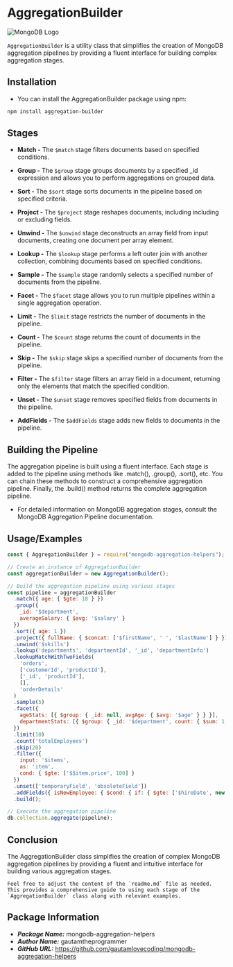 # AggregationBuilder
![MongoDB Logo](https://webassets.mongodb.com/_com_assets/cms/mongodb-logo-rgb-j6w271g1xn.jpg)

`AggregationBuilder` is a utility class that simplifies the creation of MongoDB aggregation pipelines by providing a fluent interface for building complex aggregation stages.

## Installation
- You can install the AggregationBuilder package using npm:

```sh
npm install aggregation-builder
```

## Stages
- **Match -** The `$match` stage filters documents based on specified conditions.

- **Group -** The `$group` stage groups documents by a specified _id expression and allows you to perform aggregations on grouped data.

- **Sort -** The `$sort` stage sorts documents in the pipeline based on specified criteria.

- **Project -** The `$project` stage reshapes documents, including including or excluding fields.

- **Unwind -** The `$unwind` stage deconstructs an array field from input documents, creating one document per array element.

- **Lookup -** The `$lookup` stage performs a left outer join with another collection, combining documents based on specified conditions.

- **Sample -** The `$sample` stage randomly selects a specified number of documents from the pipeline.

- **Facet -** The `$facet` stage allows you to run multiple pipelines within a single aggregation operation.

- **Limit -** The `$limit` stage restricts the number of documents in the pipeline.

- **Count -** The `$count` stage returns the count of documents in the pipeline.

- **Skip -** The `$skip` stage skips a specified number of documents from the pipeline.

- **Filter -** The `$filter` stage filters an array field in a document, returning only the elements that match the specified condition.

- **Unset -** The `$unset` stage removes specified fields from documents in the pipeline.

- **AddFields -** The `$addFields` stage adds new fields to documents in the pipeline.

## Building the Pipeline
The aggregation pipeline is built using a fluent interface. Each stage is added to the pipeline using methods like .match(), .group(), .sort(), etc. You can chain these methods to construct a comprehensive aggregation pipeline. Finally, the .build() method returns the complete aggregation pipeline.

- For detailed information on MongoDB aggregation stages, consult the MongoDB Aggregation Pipeline documentation.


## Usage/Examples

```javascript
const { AggregationBuilder } = require("mongodb-aggregation-helpers");

// Create an instance of AggregationBuilder
const aggregationBuilder = new AggregationBuilder();

// Build the aggregation pipeline using various stages
const pipeline = aggregationBuilder
  .match({ age: { $gte: 18 } })
  .group({
    _id: '$department',
    averageSalary: { $avg: '$salary' }
  })
  .sort({ age: 1 })
  .project({ fullName: { $concat: ['$firstName', ' ', '$lastName'] } })
  .unwind('$skills')
  .lookup('departments', 'departmentId', '_id', 'departmentInfo')
  .lookupMatchWithTwoFields(
    'orders',
    ['customerId', 'productId'],
    ['_id', 'productId'],
    [],
    'orderDetails'
  )
  .sample(5)
  .facet({
    ageStats: [{ $group: { _id: null, avgAge: { $avg: '$age' } } }],
    departmentStats: [{ $group: { _id: '$department', count: { $sum: 1 } } }]
  })
  .limit(10)
  .count('totalEmployees')
  .skip(20)
  .filter({
    input: '$items',
    as: 'item',
    cond: { $gte: ['$$item.price', 100] }
  })
  .unset(['temporaryField', 'obsoleteField'])
  .addFields({ isNewEmployee: { $cond: { if: { $gte: ['$hireDate', new Date('2023-01-01')] }, then: true, else: false } } })
  .build();

// Execute the aggregation pipeline
db.collection.aggregate(pipeline);

```

## Conclusion
The AggregationBuilder class simplifies the creation of complex MongoDB aggregation pipelines by providing a fluent and intuitive interface for building various aggregation stages.

```vbnet
Feel free to adjust the content of the `readme.md` file as needed. This provides a comprehensive guide to using each stage of the `AggregationBuilder` class along with relevant examples.
```

## Package Information
- ***Package Name:*** mongodb-aggregation-helpers
- ***Author Name:*** gautamtheprogrammer
- ***GitHub URL:*** https://github.com/gautamlovecoding/mongodb-aggregation-helpers



